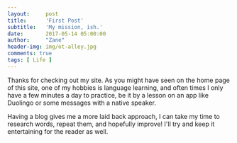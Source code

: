```yaml
---
layout:     post
title:      'First Post'
subtitle:   'My mission, ish.'
date:       2017-05-14 05:00:00
author:     "Zane"
header-img: img/ot-alley.jpg
comments: true
tags: [ Life ]
---
```


Thanks for checking out my site. As you might have seen on the home page of this site, one of my hobbies is language learning, and often times I only have a few minutes a day to practice, be it by a lesson on an app like Duolingo or some messages with a native speaker.

Having a blog gives me a more laid back approach, I can take my time to research words, repeat them, and hopefully improve! I'll try and keep it entertaining for the reader as well.